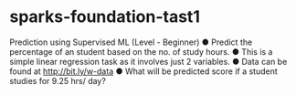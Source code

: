 # sparks-foundation-tast1

Prediction using Supervised ML 
(Level - Beginner)
● Predict the percentage of an student based on the no. of study hours. 
● This is a simple linear regression task as it involves just 2 variables.
● Data can be found at http://bit.ly/w-data
● What will be predicted score if a student studies for 9.25 hrs/ day? 
